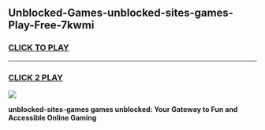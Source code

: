 
## Unblocked-Games-unblocked-sites-games-Play-Free-7kwmi
<h3>
<a href="https://premium76.site?title=unblocked-sites-games&ref=22A">CLICK TO PLAY</a></h3>
<hr>

<h3>
<a href="https://premium76.site?title=unblocked-sites-games&ref=22A">CLICK 2 PLAY</a>
  
</h3>

<a href="https://premium76.site?title=unblocked-sites-games&ref=22A"><img src="https://clearcache.store/games.png"></a>


**unblocked-sites-games games unblocked: Your Gateway to Fun and Accessible Online Gaming**
